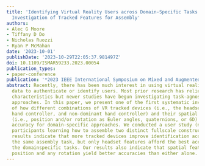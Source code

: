 ```yaml
---
title: 'Identifying Virtual Reality Users across Domain-Specific Tasks: A Systematic
  Investigation of Tracked Features for Assembly'
authors:
- Alec G Moore
- Tiffany D Do
- Nicholas Ruozzi
- Ryan P McMahan
date: '2023-10-01'
publishDate: '2023-10-29T22:05:37.981497Z'
doi: 10.1109/ISMAR59233.2023.00054
publication_types:
- paper-conference
publication: '*2023 IEEE International Symposium on Mixed and Augmented Reality (ISMAR)*'
abstract: Recently, there has been much interest in using virtual reality (VR) tracking
  data to authenticate or identify users. Most prior research has relied on task-specific
  characteristics but newer studies have begun investigating task-agnostic, domain-specific
  approaches. In this paper, we present one of the first systematic investigations
  of how different combinations of VR tracked devices (i.e., the headset, dominant
  hand controller, and non-dominant hand controller) and their spatial representations
  (i.e., position and/or rotation as Euler angles, quaternions, or 6D) affect identification
  accuracy for domain-specific approaches. We conducted a user study (n = 45) involving
  participants learning how to assemble two distinct fullscale constructions. Our
  results indicate that more tracked devices improve identification accuracies for
  the same assembly task, but only headset features afford the best accuracies across
  the domainspecific tasks. Our results also indicate that spatial features involving
  position and any rotation yield better accuracies than either alone.
---
```

